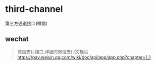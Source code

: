 # third-channel
第三方通道接口(微信)
## wechat
> 微信支付接口,详细的微信支付文档见 https://pay.weixin.qq.com/wiki/doc/api/app/app.php?chapter=1_1